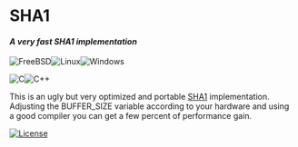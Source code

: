 # **SHA1**
#### _A very fast SHA1 implementation_
![FreeBSD](https://img.shields.io/badge/-FreeBSD-%23870000?style=for-the-badge&logo=freebsd&logoColor=white)![Linux](https://img.shields.io/badge/Linux-FCC624?style=for-the-badge&logo=linux&logoColor=black)![Windows](https://img.shields.io/badge/Windows-0078D6?style=for-the-badge&logo=windows&logoColor=white)

![C](https://img.shields.io/badge/c-%2300599C.svg?style=for-the-badge&logo=c&logoColor=white)![C++](https://img.shields.io/badge/c++-%2300599C.svg?style=for-the-badge&logo=c%2B%2B&logoColor=white)

This is an ugly but very optimized and portable [SHA1](https://datatracker.ietf.org/doc/html/rfc3174) implementation.
Adjusting the BUFFER_SIZE variable according to your hardware and using a good compiler you can get a few percent of performance gain.


[![License](https://img.shields.io/badge/License-BSD_3--Clause-blue.svg)](https://opensource.org/licenses/BSD-3-Clause)